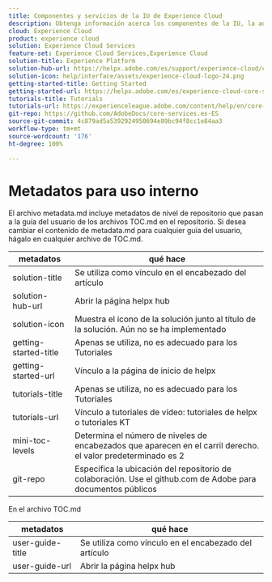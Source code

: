 ```yaml
---
title: Componentes y servicios de la IU de Experience Cloud
description: Obtenga información acerca los componentes de la IU, la administración de usuarios y productos en Adobe Admin Console, la biblioteca de públicos, los atributos del cliente, Experience Cloud Assets y mucho más.
cloud: Experience Cloud
product: experience cloud
solution: Experience Cloud Services
feature-set: Experience Cloud Services,Experience Cloud
solution-title: Experience Platform
solution-hub-url: https://helpx.adobe.com/es/support/experience-cloud/core-services.html
solution-icon: help/interface/assets/experience-cloud-logo-24.png
getting-started-title: Getting Started
getting-started-url: https://helpx.adobe.com/es/experience-cloud-core-services/get-started.html
tutorials-title: Tutorials
tutorials-url: https://experienceleague.adobe.com/content/help/en/core-services-learn/tutorials/overview.html
git-repo: https://github.com/AdobeDocs/core-services.es-ES
source-git-commit: 4c879ad5a5392924950694e89bc94f8cc1e84aa3
workflow-type: tm+mt
source-wordcount: '176'
ht-degree: 100%

---
```



# Metadatos para uso interno

El archivo metadata.md incluye metadatos de nivel de repositorio que pasan a la guía del usuario de los archivos TOC.md en el repositorio. Si desea cambiar el contenido de metadata.md para cualquier guía del usuario, hágalo en cualquier archivo de TOC.md.

| metadatos | qué hace |
|--- |--- |
| solution-title | Se utiliza como vínculo en el encabezado del artículo |
| solution-hub-url | Abrir la página helpx hub |
| solution-icon | Muestra el icono de la solución junto al título de la solución. Aún no se ha implementado |
| getting-started-title | Apenas se utiliza, no es adecuado para los Tutoriales |
| getting-started-url | Vínculo a la página de inicio de helpx |
| tutorials-title | Apenas se utiliza, no es adecuado para los Tutoriales |
| tutorials-url | Vínculo a tutoriales de vídeo: tutoriales de helpx o tutoriales KT |
| mini-toc-levels | Determina el número de niveles de encabezados que aparecen en el carril derecho. el valor predeterminado es 2 |
| git-repo | Especifica la ubicación del repositorio de colaboración. Use el github.com de Adobe para documentos públicos |

En el archivo TOC.md

| metadatos | qué hace |
|--- |--- |
| user-guide-title | Se utiliza como vínculo en el encabezado del artículo |
| user-guide-url | Abrir la página helpx hub |
